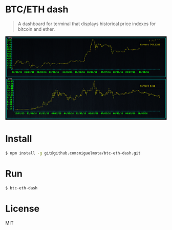 # BTC/ETH dash

> A dashboard for terminal that displays historical price indexes for bitcoin and ether.

<img src="./screenshot.png" width="800">

# Install

```bash
$ npm install -g git@github.com:miguelmota/btc-eth-dash.git
```

# Run

```bash
$ btc-eth-dash
```

# License

MIT


